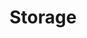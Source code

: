 ---
title: Storage
slug: storage
excerpt: Verwendung von OVHcloud Storage und Backup
order: 06
sections: Enterprise File Storage, Object Storage, Public Cloud Archive, Veeam, Cloud Disk Array, NAS
---
